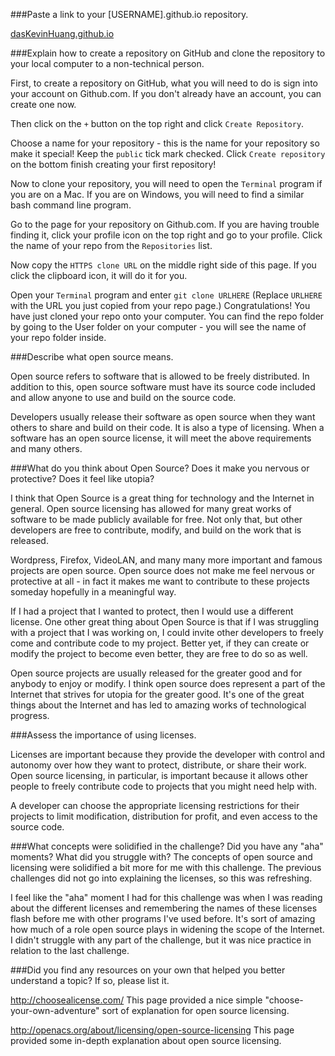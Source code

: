 ###Paste a link to your [USERNAME].github.io repository.

[dasKevinHuang.github.io](https://dasKevinHuang.github.io)

###Explain how to create a repository on GitHub and clone the repository to your local computer to a non-technical person.

First, to create a repository on GitHub, what you will need to do is sign into your account on Github.com. If you don't already have an account, you can create one now.

Then click on the `+` button on the top right and click `Create Repository`.

Choose a name for your repository - this is the name for your repository so make it special! Keep the `public` tick mark checked. Click `Create repository` on the bottom finish creating your first repository!

Now to clone your repository, you will need to open the `Terminal` program if you are on a Mac. If you are on Windows, you will need to find a similar bash command line program.

Go to the page for your repository on Github.com. If you are having trouble finding it, click your profile icon on the top right and go to your profile. Click the name of your repo from the `Repositories` list. 

Now copy the `HTTPS clone URL` on the middle right side of this page. If you click the clipboard icon, it will do it for you.

Open your `Terminal` program and enter `git clone URLHERE` (Replace `URLHERE` with the URL you just copied from your repo page.) Congratulations! You have just cloned your repo onto your computer.
You can find the repo folder by going to the User folder on your computer - you will see the name of your repo folder inside.

###Describe what open source means.

Open source refers to software that is allowed to be freely distributed. In addition to this, open source software must have its source code included and allow anyone to use and build on the source code.

Developers usually release their software as open source when they want others to share and build on their code. It is also a type of licensing. When a software has an open source license, it will meet the above requirements and many others.

###What do you think about Open Source? Does it make you nervous or protective? Does it feel like utopia?

I think that Open Source is a great thing for technology and the Internet in general. Open source licensing has allowed for many great works of software to be made publicly available for free. Not only that, but other developers are free to contribute, modify, and build on the work that is released. 

Wordpress, Firefox, VideoLAN, and many many more important and famous projects are open source. Open source does not make me feel nervous or protective at all - in fact it makes me want to contribute to these projects someday hopefully in a meaningful way. 

If I had a project that I wanted to protect, then I would use a different license. One other great thing about Open Source is that if I was struggling with a project that I was working on, I could invite other developers to freely come and contribute code to my project. Better yet, if they can create or modify the project to become even better, they are free to do so as well.

Open source projects are usually released for the greater good and for anybody to enjoy or modify. I think open source does represent a part of the Internet that strives for utopia for the greater good. It's one of the great things about the Internet and has led to amazing works of technological progress.

###Assess the importance of using licenses.

Licenses are important because they provide the developer with control and autonomy over how they want to protect, distribute, or share their work. Open source licensing, in particular, is important because it allows other people to freely contribute code to projects that you might need help with.

A developer can choose the appropriate licensing restrictions for their projects to limit modification, distribution for profit, and even access to the source code. 

###What concepts were solidified in the challenge? Did you have any "aha" moments? What did you struggle with?
The concepts of open source and licensing were solidified a bit more for me with this challenge. The previous challenges did not go into explaining the licenses, so this was refreshing. 

I feel like the "aha" moment I had for this challenge was when I was reading about the different licenses and remembering the names of these licenses flash before me with other programs I've used before. It's sort of amazing how much of a role open source plays in widening the scope of the Internet. I didn't struggle with any part of the challenge, but it was nice practice in relation to the last challenge.

###Did you find any resources on your own that helped you better understand a topic? If so, please list it.

http://choosealicense.com/
This page provided a nice simple "choose-your-own-adventure" sort of explanation for open source licensing. 

http://openacs.org/about/licensing/open-source-licensing
This page provided some in-depth explanation about open source licensing.
